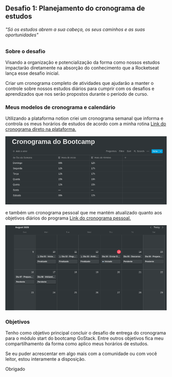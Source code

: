 ## __Desafio 1: Planejamento do cronograma de estudos__
###### _"Só os estudos abrem a sua cabeça, os seus caminhos e as suas oportunidades"_


### __Sobre o desafio__

Visando a organização e potencialização da forma como nossos estudos impactarão diretamente na absorção do conhecimento que a Rocketseat lança esse desafio inicial.

Criar um cronograma completo de atividades que ajudarão a manter o controle sobre nossos estudos diários para cumprir com os desafios e aprendizados que nos serão propostos durante o período de curso.

### __Meus modelos de cronograma e calendário__

Utilizando a plataforma notion criei um cronograma semanal que informa e controla os meus horários de estudos de acordo com a minha rotina
[Link do cronograma direto na plataforma.](https://www.notion.so/2bdc97d5348d4310844034cafce8302b?v=e5f2b5f308254963b00bc421f8b48311)

![Cronograma Semanal](./assets/crograma-semanal.png?raw=true)

e também um cronograma pessoal que me mantém atualizado quanto aos objetivos diários do programa
[Link do cronograma pessoal.](https://www.notion.so/1f4e61f788cd4f74be6131f29b822b52?v=e9c4dd99603a4e35b4bb22295d44046a)

![Cronograma Pessoal](./assets/cronograma-pessoal.png?raw=true)

### __Objetivos__

Tenho como objetivo principal concluir o desafio de entrega do cronograma para o módulo start do bootcamp GoStack.
Entre outros objetivos fica meu compartilhamento da forma como aplico meus horários de estudos.

Se eu puder acrescentar em algo mais com a comunidade ou com você leitor, estou interamente a disposição.

Obrigado
